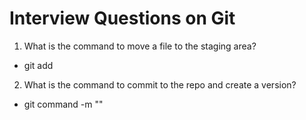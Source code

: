 # Interview Questions on Git

1. What is the command to move a file to the staging area?

- git add <file-name>

2. What is the command to commit to the repo and create a version? 

- git command -m "<message>"
